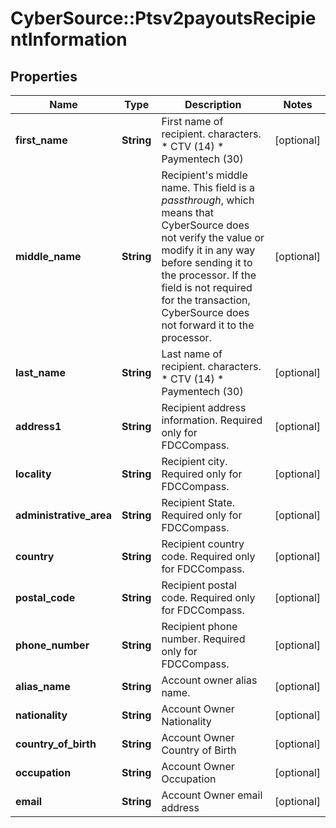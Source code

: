# CyberSource::Ptsv2payoutsRecipientInformation

## Properties
Name | Type | Description | Notes
------------ | ------------- | ------------- | -------------
**first_name** | **String** | First name of recipient. characters. * CTV (14) * Paymentech (30)  | [optional] 
**middle_name** | **String** | Recipient&#39;s middle name. This field is a _passthrough_, which means that CyberSource does not verify the value or modify it in any way before sending it to the processor. If the field is not required for the transaction, CyberSource does not forward it to the processor.  | [optional] 
**last_name** | **String** | Last name of recipient. characters. * CTV (14) * Paymentech (30)  | [optional] 
**address1** | **String** | Recipient address information. Required only for FDCCompass. | [optional] 
**locality** | **String** | Recipient city. Required only for FDCCompass. | [optional] 
**administrative_area** | **String** | Recipient State. Required only for FDCCompass. | [optional] 
**country** | **String** | Recipient country code. Required only for FDCCompass. | [optional] 
**postal_code** | **String** | Recipient postal code. Required only for FDCCompass. | [optional] 
**phone_number** | **String** | Recipient phone number. Required only for FDCCompass. | [optional] 
**alias_name** | **String** | Account owner alias name.  | [optional] 
**nationality** | **String** | Account Owner Nationality | [optional] 
**country_of_birth** | **String** | Account Owner Country of Birth | [optional] 
**occupation** | **String** | Account Owner Occupation | [optional] 
**email** | **String** | Account Owner email address | [optional] 


